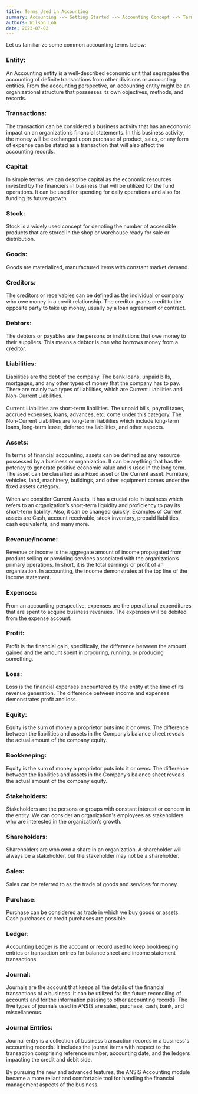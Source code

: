 ```yaml
---
title: Terms Used in Accounting
summary: Accounting --> Getting Started --> Accounting Concept --> Terms Used in Accounting
authors: Wilson Loh
date: 2023-07-02
---
```

Let us familiarize some common accounting terms below:

### Entity:

An Accounting entity is a well-described economic unit that segregates the accounting of definite transactions from other divisions or accounting entities. From the accounting perspective, an accounting entity might be an organizational structure that possesses its own objectives, methods, and records.

### Transactions:

The transaction can be considered a business activity that has an economic impact on an organization’s financial statements. In this business activity, the money will be exchanged upon purchase of product, sales, or any form of expense can be stated as a transaction that will also affect the accounting records.

### Capital:

In simple terms, we can describe capital as the economic resources invested by the financiers in business that will be utilized for the fund operations. It can be used for spending for daily operations and also for funding its future growth.

### Stock:

Stock is a widely used concept for denoting the number of accessible products that are stored in the shop or warehouse ready for sale or distribution.

### Goods:

Goods are materialized, manufactured items with constant market demand.

### Creditors:

The creditors or receivables can be defined as the individual or company who owe money in a credit relationship. The creditor grants credit to the opposite party to take up money, usually by a loan agreement or contract.

### Debtors:

The debtors or payables are the persons or institutions that owe money to their suppliers. This means a debtor is one who borrows money from a creditor.

### Liabilities:

Liabilities are the debt of the company. The bank loans, unpaid bills, mortgages, and any other types of money that the company has to pay. There are mainly two types of liabilities, which are Current Liabilities and Non-Current Liabilities. 
<br/><br/>
Current Liabilities are short-term liabilities. The unpaid bills, payroll taxes, accrued expenses, loans, advances, etc. come under this category. The Non-Current Liabilities are long-term liabilities which include long-term loans, long-term lease, deferred tax liabilities, and other aspects.

### Assets:

In terms of financial accounting, assets can be defined as any resource possessed by a business or organization. It can be anything that has the potency to generate positive economic value and is used in the long term. The asset can be classified as a Fixed asset or the Current asset. Furniture, vehicles, land, machinery, buildings, and other equipment comes under the fixed assets category. 
<br/><br/>
When we consider Current Assets, it has a crucial role in business which refers to an organization’s short-term liquidity and proficiency to pay its short-term liability. Also, it can be changed quickly. Examples of Current assets are Cash, account receivable, stock inventory, prepaid liabilities, cash equivalents, and many more.

### Revenue/Income:

Revenue or income is the aggregate amount of income propagated from product selling or providing services associated with the organization’s primary operations. In short, it is the total earnings or profit of an organization. In accounting, the income demonstrates at the top line of the income statement.

### Expenses:

From an accounting perspective, expenses are the operational expenditures that are spent to acquire business revenues. The expenses will be debited from the expense account.

### Profit:

Profit is the financial gain, specifically, the difference between the amount gained and the amount spent in procuring, running, or producing something.

### Loss:

Loss is the financial expenses encountered by the entity at the time of its revenue generation. The difference between income and expenses demonstrates profit and loss.

### Equity:

Equity is the sum of money a proprietor puts into it or owns. The difference between the liabilities and assets in the Company’s balance sheet reveals the actual amount of the company equity.

### Bookkeeping:

Equity is the sum of money a proprietor puts into it or owns. The difference between the liabilities and assets in the Company’s balance sheet reveals the actual amount of the company equity.

### Stakeholders:

Stakeholders are the persons or groups with constant interest or concern in the entity. We can consider an organization's employees as stakeholders who are interested in the organization’s growth.

### Shareholders:

Shareholders are who own a share in an organization. A shareholder will always be a stakeholder, but the stakeholder may not be a shareholder.

### Sales:

Sales can be referred to as the trade of goods and services for money.

### Purchase:

Purchase can be considered as trade in which we buy goods or assets. Cash purchases or credit purchases are possible.

### Ledger:

Accounting Ledger is the account or record used to keep bookkeeping entries or transaction entries for balance sheet and income statement transactions.

### Journal:

Journals are the account that keeps all the details of the financial transactions of a business. It can be utilized for the future reconciling of accounts and for the information passing to other accounting records. The five types of journals used in ANSIS are sales, purchase, cash, bank, and miscellaneous.

### Journal Entries:

Journal entry is a collection of business transaction records in a business's accounting records. It includes the journal items with respect to the transaction comprising reference number, accounting date, and the ledgers impacting the credit and debit side.
<br/><br/>
By pursuing the new and advanced features, the ANSIS Accounting module became a more reliant and comfortable tool for handling the financial management aspects of the business.